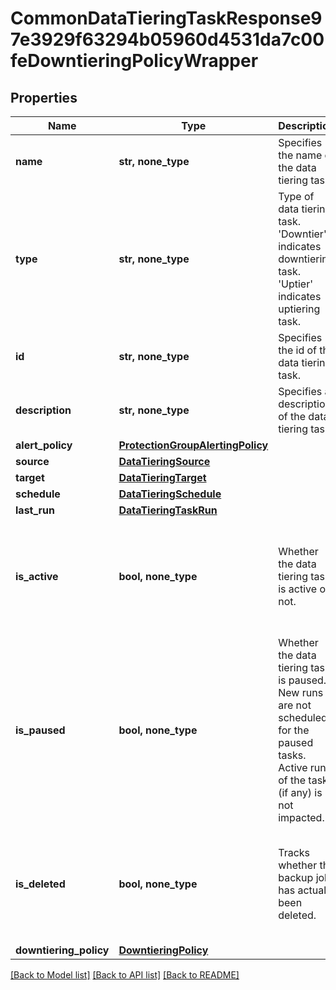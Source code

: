 # CommonDataTieringTaskResponse97e3929f63294b05960d4531da7c00feDowntieringPolicyWrapper


## Properties
Name | Type | Description | Notes
------------ | ------------- | ------------- | -------------
**name** | **str, none_type** | Specifies the name of the data tiering task. | 
**type** | **str, none_type** | Type of data tiering task. &#39;Downtier&#39; indicates downtiering task. &#39;Uptier&#39; indicates uptiering task. | 
**id** | **str, none_type** | Specifies the id of the data tiering task. | [optional] 
**description** | **str, none_type** | Specifies a description of the data tiering task. | [optional] 
**alert_policy** | [**ProtectionGroupAlertingPolicy**](ProtectionGroupAlertingPolicy.md) |  | [optional] 
**source** | [**DataTieringSource**](DataTieringSource.md) |  | [optional] 
**target** | [**DataTieringTarget**](DataTieringTarget.md) |  | [optional] 
**schedule** | [**DataTieringSchedule**](DataTieringSchedule.md) |  | [optional] 
**last_run** | [**DataTieringTaskRun**](DataTieringTaskRun.md) |  | [optional] 
**is_active** | **bool, none_type** | Whether the data tiering task is active or not. | [optional]  if omitted the server will use the default value of True
**is_paused** | **bool, none_type** | Whether the data tiering task is paused. New runs are not scheduled for the paused tasks. Active run of the task (if any) is not impacted. | [optional]  if omitted the server will use the default value of True
**is_deleted** | **bool, none_type** | Tracks whether the backup job has actually been deleted. | [optional]  if omitted the server will use the default value of True
**downtiering_policy** | [**DowntieringPolicy**](DowntieringPolicy.md) |  | [optional] 

[[Back to Model list]](../README.md#documentation-for-models) [[Back to API list]](../README.md#documentation-for-api-endpoints) [[Back to README]](../README.md)


